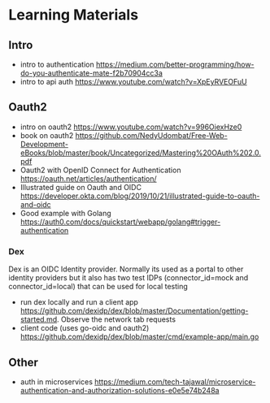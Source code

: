 # Learning Materials

## Intro
* intro to authentication https://medium.com/better-programming/how-do-you-authenticate-mate-f2b70904cc3a
* intro to api auth https://www.youtube.com/watch?v=XpEyRVEOFuU

## Oauth2
* intro on oauth2 https://www.youtube.com/watch?v=996OiexHze0
* book on oauth2 https://github.com/NedyUdombat/Free-Web-Development-eBooks/blob/master/book/Uncategorized/Mastering%20OAuth%202.0.pdf
* Oauth2 with OpenID Connect for Authentication https://oauth.net/articles/authentication/
* Illustrated guide on Oauth and OIDC https://developer.okta.com/blog/2019/10/21/illustrated-guide-to-oauth-and-oidc
* Good example with Golang https://auth0.com/docs/quickstart/webapp/golang#trigger-authentication

### Dex

Dex is an OIDC Identity provider. Normally its used as a portal to other identity providers but it also has two test IDPs (connector_id=mock and connector_id=local) that can be used for local testing 
* run dex locally and run a client app https://github.com/dexidp/dex/blob/master/Documentation/getting-started.md. Observe the network tab requests
* client code (uses go-oidc and oauth2) https://github.com/dexidp/dex/blob/master/cmd/example-app/main.go

## Other
* auth in microservices https://medium.com/tech-tajawal/microservice-authentication-and-authorization-solutions-e0e5e74b248a
